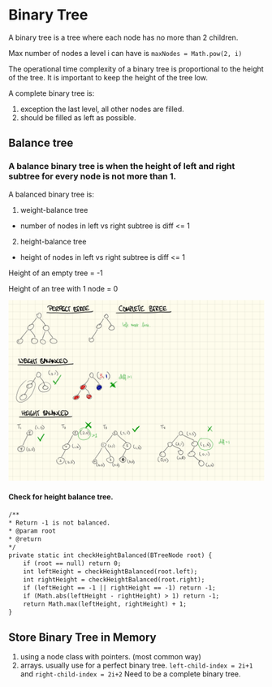 # Binary Tree

A binary tree is a tree where each node has no more than 2 children.

Max number of nodes a level i can have is `maxNodes = Math.pow(2, i)`

The operational time complexity of a binary tree is proportional to the height of the tree. It is important to keep the height of the tree low.


A complete binary tree is:
1. exception the last level, all other nodes are filled.
2. should be filled as left as possible.

## Balance tree
### A balance binary tree is when the height of left and right subtree for every node is not more than 1.

A balanced binary tree is:
1. weight-balance tree
  * number of nodes in left vs right subtree is diff <= 1
2. height-balance tree
  * height of nodes in left vs right subtree is diff <= 1

Height of an empty tree = -1

Height of an tree with 1 node = 0

![](resources/binary-tree.png?raw=true)


#### Check for height balance tree.
```
/**
* Return -1 is not balanced.
* @param root
* @return
*/
private static int checkHeightBalanced(BTreeNode root) {
    if (root == null) return 0;
    int leftHeight = checkHeightBalanced(root.left);
    int rightHeight = checkHeightBalanced(root.right);
    if (leftHeight == -1 || rightHeight == -1) return -1;
    if (Math.abs(leftHeight - rightHeight) > 1) return -1;
    return Math.max(leftHeight, rightHeight) + 1;
}
```


 ## Store Binary Tree in Memory
 1. using a node class with pointers. (most common way)
 2. arrays. usually use for a perfect binary tree. `left-child-index = 2i+1` and `right-child-index = 2i+2` Need to be a complete binary tree.

